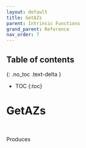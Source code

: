 ```yaml
---
layout: default
title: GetAZs
parent: Intrinsic Functions
grand_parent: Reference
nav_order: 7
---
```

<script src="https://unpkg.com/kotlin-playground@1" data-selector=".kotlin"></script>
<style>
blockquote{
    color: #666;
    margin: 0;
    padding-left: 3em;
    border-left: 0.5em #f2c152 solid;
}
</style>

## Table of contents
{: .no_toc .text-delta }

* TOC
{:toc}

# GetAZs


<pre class="kotlin" data-highlight-only>

</pre>

Produces

```yaml

```



